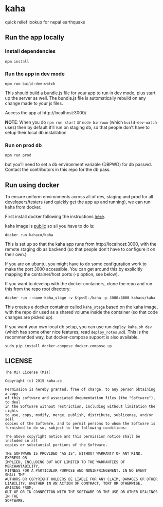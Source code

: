 # kaha

quick relief lookup for nepal earthquake

## Run the app locally

### Install dependencies

    npm install

### Run the app in dev mode

    npm run build-dev-watch

This should build a bundle.js file for your app to run in dev mode, plus start
up the server as well. The bundle.js file is automatically rebuild on any change
made to your js files.

Access the app at http://localhost:3000/

**NOTE**: When you do `npm run start` or `node bin/www` (which `build-dev-watch`
uses) then by default it'll run on staging db, so that people don't have to
setup their local db installation.

### Run on prod db

    npm run prod

but you'll need to set a db environment variable (DBPWD) for db passwd. Contact
the contributors in this repo for the db pass.

## Run using docker

To ensure uniform environments across all of dev, staging and prod for all
developers/testers (and quickly get the app up and running), we can run kaha
from docker.

First install docker following the instructions
[here](https://docs.docker.com/installation/).

kaha image is [public](https://registry.hub.docker.com/u/kahaco/kaha/) so all
you have to do is:

    docker run kahaco/kaha

This is set up so that the kaha app runs from http://localhost:3000, with the
remote staging db as backend (so that people don't have to configure it on their
own.)

If you are on ubuntu, you might have to do some
[configuration](https://docs.docker.com/installation/ubuntulinux/#enable-ufw-forwarding)
work to make the port 3000 accessible. You can get around this by explicitly
mapping the container/host ports (-p option, see below).

If you want to develop with the docker containers, clone the repo and run this
from the repo root directory:

    docker run --name kaha_stage -v $(pwd):/kaha -p 3000:3000 kahaco/kaha

This creates a docker container called `kaha_stage` based on the kaha image,
with the repo dir used as a shared volume inside the container (so that code
changes are picked up).

If you want your own local db setup, you can use run `deploy_kaha.sh dev` (which
has some other nice features, read `deploy_notes.md`). This is the recommended
way, but docker-compose support is also available.

    sudo pip install docker-compose docker-compose up

## LICENSE

```
The MIT License (MIT)

Copyright (c) 2015 kaha.co

Permission is hereby granted, free of charge, to any person obtaining a copy
of this software and associated documentation files (the "Software"), to deal
in the Software without restriction, including without limitation the rights
to use, copy, modify, merge, publish, distribute, sublicense, and/or sell
copies of the Software, and to permit persons to whom the Software is
furnished to do so, subject to the following conditions:

The above copyright notice and this permission notice shall be included in all
copies or substantial portions of the Software.

THE SOFTWARE IS PROVIDED "AS IS", WITHOUT WARRANTY OF ANY KIND, EXPRESS OR
IMPLIED, INCLUDING BUT NOT LIMITED TO THE WARRANTIES OF MERCHANTABILITY,
FITNESS FOR A PARTICULAR PURPOSE AND NONINFRINGEMENT. IN NO EVENT SHALL THE
AUTHORS OR COPYRIGHT HOLDERS BE LIABLE FOR ANY CLAIM, DAMAGES OR OTHER
LIABILITY, WHETHER IN AN ACTION OF CONTRACT, TORT OR OTHERWISE, ARISING FROM,
OUT OF OR IN CONNECTION WITH THE SOFTWARE OR THE USE OR OTHER DEALINGS IN THE
SOFTWARE.
```
